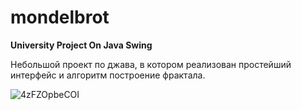 # mondelbrot
**University Project On Java Swing**

Небольшой проект по джава, в котором реализован простейший интерфейс и алгоритм построение фрактала.

![4zFZOpbeCOI](https://user-images.githubusercontent.com/58879839/174123467-c8dd6a31-9c6b-4443-8724-ab603a824988.jpg)
